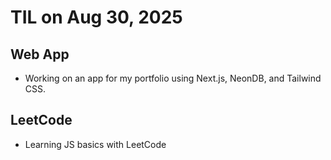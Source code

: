 # TIL on Aug 30, 2025
## Web App
- Working on an app for my portfolio using Next.js, NeonDB, and Tailwind CSS.

## LeetCode
- Learning JS basics with LeetCode